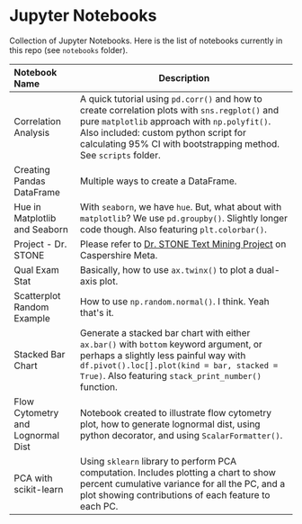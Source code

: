 # Jupyter Notebooks

Collection of Jupyter Notebooks. Here is the list of notebooks currently in this repo (see `notebooks` folder).

| Notebook Name | Description
| :------------ | ------------
| Correlation Analysis | A quick tutorial using `pd.corr()` and how to create correlation plots with `sns.regplot()` and pure `matplotlib` approach with `np.polyfit()`. Also included: custom python script for calculating 95% CI with bootstrapping method. See `scripts` folder.
| Creating Pandas DataFrame | Multiple ways to create a DataFrame.
| Hue in Matplotlib and Seaborn | With `seaborn`, we have `hue`. But, what about with `matplotlib`? We use `pd.groupby()`. Slightly longer code though. Also featuring `plt.colorbar()`.
| Project - Dr. STONE | Please refer to [Dr. STONE Text Mining Project](https://meta.caspershire.net/dr-stone-text-mining-project/) on Caspershire Meta.
| Qual Exam Stat | Basically, how to use `ax.twinx()` to plot a dual-axis plot.
| Scatterplot Random Example | How to use `np.random.normal()`. I think. Yeah that's it.
| Stacked Bar Chart | Generate a stacked bar chart with either `ax.bar()` with `bottom` keyword argument, or perhaps a slightly less painful way with `df.pivot().loc[].plot(kind = bar, stacked = True)`. Also featuring `stack_print_number()` function.
| Flow Cytometry and Lognormal Dist | Notebook created to illustrate flow cytometry plot, how to generate lognormal dist, using python decorator, and using `ScalarFormatter()`.
| PCA with scikit-learn | Using `sklearn` library to perform PCA computation. Includes plotting a chart to show percent cumulative variance for all the PC, and a plot showing contributions of each feature to each PC.
